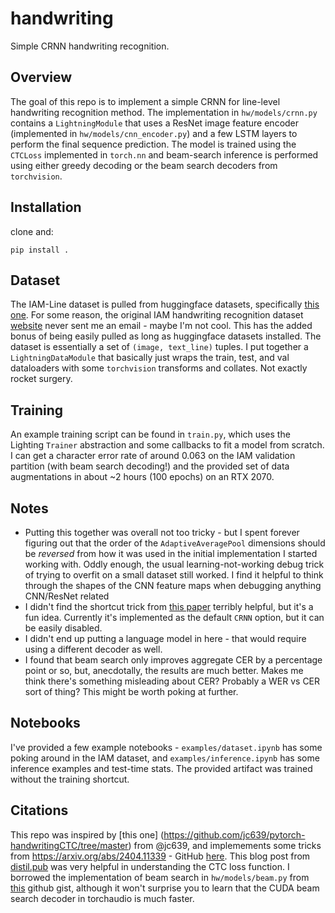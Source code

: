 # handwriting
Simple CRNN handwriting recognition. 


## Overview

The goal of this repo is to implement a simple CRNN for line-level handwriting recognition method. The implementation in `hw/models/crnn.py` contains a `LightningModule` that uses a ResNet image feature encoder (implemented in `hw/models/cnn_encoder.py`) and a few LSTM layers to perform the final sequence prediction. The model is trained using the `CTCLoss` implemented in `torch.nn` and beam-search inference is performed using either greedy decoding or the beam search decoders from `torchvision`. 


## Installation

clone and:

    pip install .

## Dataset

The IAM-Line dataset is pulled from huggingface datasets, specifically [this one](https://huggingface.co/datasets/Teklia/IAM-line). For some reason, the original IAM handwriting recognition dataset [website](https://fki.tic.heia-fr.ch/databases/iam-handwriting-database) never sent me an email - maybe I'm not cool. This has the added bonus of being easily pulled as long as huggingface datasets installed. The dataset is essentially a set of `(image, text_line)` tuples. I put together a `LightningDataModule` that basically just wraps the train, test, and val dataloaders with some `torchvision` transforms and collates. Not exactly rocket surgery. 

## Training

An example training script can be found in `train.py`, which uses the Lighting `Trainer` abstraction and some callbacks to fit a model from scratch. I can get a character error rate of around 0.063 on the IAM validation partition (with beam search decoding!) and the provided set of data augmentations in about ~2 hours (100 epochs) on an RTX 2070. 

## Notes

- Putting this together was overall not too tricky - but I spent forever figuring out that the order of the `AdaptiveAveragePool` dimensions should be _reversed_ from how it was used in the initial implementation I started working with. Oddly enough, the usual learning-not-working debug trick of trying to overfit on a small dataset still worked. I find it helpful to think through the shapes of the CNN feature maps when debugging anything CNN/ResNet related
- I didn't find the shortcut trick from [this paper](https://arxiv.org/abs/2404.11339) terribly helpful, but it's a fun idea. Currently it's implemented as the default `CRNN` option, but it can be easily disabled.
- I didn't end up putting a language model in here - that would require using a different decoder as well.   
- I found that beam search only improves aggregate CER by a percentage point or so, but, anecdotally, the results are much better. Makes me think there's something misleading about CER? Probably a WER vs CER sort of thing? This might be worth poking at further. 

## Notebooks

I've provided a few example notebooks - `examples/dataset.ipynb` has some poking around in the IAM dataset, and `examples/inference.ipynb` has some inference examples and test-time stats. The provided artifact was trained without the training shortcut. 

## Citations

This repo was inspired by [this one] (https://github.com/jc639/pytorch-handwritingCTC/tree/master) from @jc639, and implemements some tricks from https://arxiv.org/abs/2404.11339 - GitHub [here](https://github.com/georgeretsi/HTR-best-practices/tree/main). This blog post from [distil.pub](https://distill.pub/2017/ctc/) was very helpful in understanding the CTC loss function. I borrowed the implementation of beam search in `hw/models/beam.py` from [this](https://gist.github.com/awni/56369a90d03953e370f3964c826ed4b0) github gist, although it won't surprise you to learn that the CUDA beam search decoder in torchaudio is much faster. 
